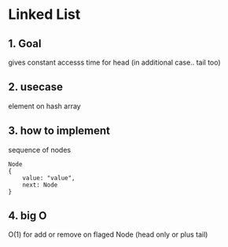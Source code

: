 # Linked List

## 1. Goal

gives constant accesss time for head (in additional case.. tail too)

## 2. usecase

element on hash array

## 3. how to implement

sequence of nodes
```
Node
{
    value: "value",
    next: Node
}
```
## 4. big O

O(1) for add or remove on flaged Node (head only or plus tail)